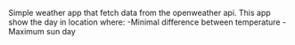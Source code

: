Simple weather app that fetch data from the openweather api.
This app show the day in location where:
-Minimal difference between temperature
-Maximum sun day
